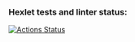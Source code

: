 ### Hexlet tests and linter status:
[![Actions Status](https://github.com/OneYeas/data-analytics-project-92/actions/workflows/hexlet-check.yml/badge.svg)](https://github.com/OneYeas/data-analytics-project-92/actions)